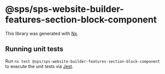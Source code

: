 # @sps/sps-website-builder-features-section-block-component

This library was generated with [Nx](https://nx.dev).

## Running unit tests

Run `nx test @sps/sps-website-builder-features-section-block-component` to execute the unit tests via [Jest](https://jestjs.io).
